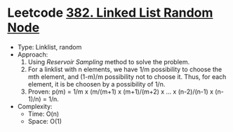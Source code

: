 # Leetcode [382. Linked List Random Node](https://leetcode.com/problems/linked-list-random-node/)
- Type: Linklist, random
- Approach:
	1. Using *Reservoir Sampling* method to solve the problem.
	2. For a linklist with n elements, we have 1/m possibility to choose the mth element, and (1-m)/m possibility not to choose it. Thus, for each element, it is be choosen by a possibility of 1/n.
	3. Proven: p(m) = 1/m x (m/(m+1) x (m+1)/(m+2) x ... x (n-2)/(n-1) x (n-1)/n) = 1/n.
- Complexity:
	- Time: O(n)
	- Space: O(1)